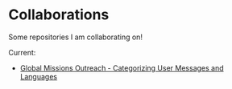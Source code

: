 # Collaborations
Some repositories I am collaborating on!

Current:
- [Global Missions Outreach - Categorizing User Messages and Languages](https://github.com/rachieliu/GMO-AI-Project)
